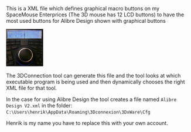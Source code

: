This is a XML file which defines graphical macro buttons on my SpaceMouse Enterprices (The 3D mouse has  12 LCD buttons) to have the most used buttons for Alibre Design shown with graphical buttons

<img src="images/spacemouse_enterprise.png" width="20%"></img>

The 3DConnection tool can generate this file and the tool looks at which executable program is being used and then dynamically chooses the right XML file for that tool. 

In the case for using Alibre Design the tool creates a file named <code>Alibre Design V2.xml</code> in the folder: <code>C:\Users\henrik\AppData\Roaming\3Dconnexion\3DxWare\Cfg</code>

Henrik is my name you have to replace this with your own account.




